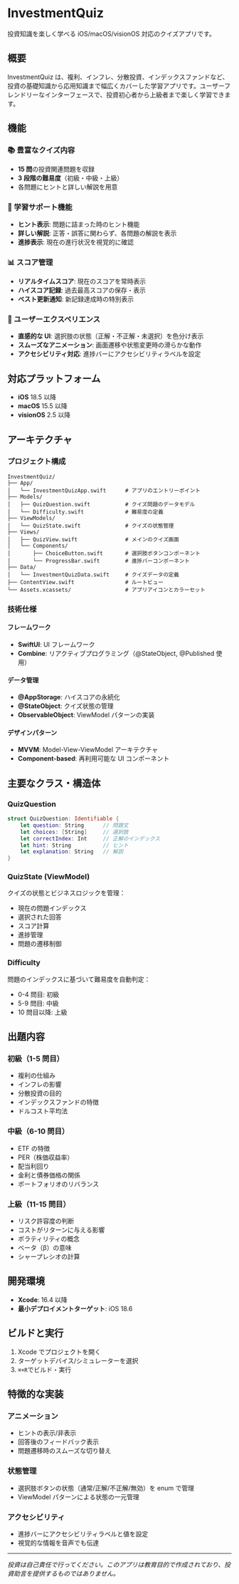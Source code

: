 # InvestmentQuiz

投資知識を楽しく学べる iOS/macOS/visionOS 対応のクイズアプリです。

## 概要

InvestmentQuiz は、複利、インフレ、分散投資、インデックスファンドなど、投資の基礎知識から応用知識まで幅広くカバーした学習アプリです。ユーザーフレンドリーなインターフェースで、投資初心者から上級者まで楽しく学習できます。

## 機能

### 📚 豊富なクイズ内容

- **15 問**の投資関連問題を収録
- **3 段階の難易度**（初級・中級・上級）
- 各問題にヒントと詳しい解説を用意

### 🎯 学習サポート機能

- **ヒント表示**: 問題に詰まった時のヒント機能
- **詳しい解説**: 正答・誤答に関わらず、各問題の解説を表示
- **進捗表示**: 現在の進行状況を視覚的に確認

### 📊 スコア管理

- **リアルタイムスコア**: 現在のスコアを常時表示
- **ハイスコア記録**: 過去最高スコアの保存・表示
- **ベスト更新通知**: 新記録達成時の特別表示

### 🎨 ユーザーエクスペリエンス

- **直感的な UI**: 選択肢の状態（正解・不正解・未選択）を色分け表示
- **スムーズなアニメーション**: 画面遷移や状態変更時の滑らかな動作
- **アクセシビリティ対応**: 進捗バーにアクセシビリティラベルを設定

## 対応プラットフォーム

- **iOS** 18.5 以降
- **macOS** 15.5 以降
- **visionOS** 2.5 以降

## アーキテクチャ

### プロジェクト構成

```
InvestmentQuiz/
├── App/
│   └── InvestmentQuizApp.swift      # アプリのエントリーポイント
├── Models/
│   ├── QuizQuestion.swift           # クイズ問題のデータモデル
│   └── Difficulty.swift             # 難易度の定義
├── ViewModels/
│   └── QuizState.swift              # クイズの状態管理
├── Views/
│   ├── QuizView.swift               # メインのクイズ画面
│   └── Components/
│       ├── ChoiceButton.swift       # 選択肢ボタンコンポーネント
│       └── ProgressBar.swift        # 進捗バーコンポーネント
├── Data/
│   └── InvestmentQuizData.swift     # クイズデータの定義
├── ContentView.swift                # ルートビュー
└── Assets.xcassets/                 # アプリアイコンとカラーセット
```

### 技術仕様

#### フレームワーク

- **SwiftUI**: UI フレームワーク
- **Combine**: リアクティブプログラミング（@StateObject, @Published 使用）

#### データ管理

- **@AppStorage**: ハイスコアの永続化
- **@StateObject**: クイズ状態の管理
- **ObservableObject**: ViewModel パターンの実装

#### デザインパターン

- **MVVM**: Model-View-ViewModel アーキテクチャ
- **Component-based**: 再利用可能な UI コンポーネント

## 主要なクラス・構造体

### QuizQuestion

```swift
struct QuizQuestion: Identifiable {
    let question: String      // 問題文
    let choices: [String]     // 選択肢
    let correctIndex: Int     // 正解のインデックス
    let hint: String          // ヒント
    let explanation: String   // 解説
}
```

### QuizState (ViewModel)

クイズの状態とビジネスロジックを管理：

- 現在の問題インデックス
- 選択された回答
- スコア計算
- 進捗管理
- 問題の遷移制御

### Difficulty

問題のインデックスに基づいて難易度を自動判定：

- 0-4 問目: 初級
- 5-9 問目: 中級
- 10 問目以降: 上級

## 出題内容

### 初級（1-5 問目）

- 複利の仕組み
- インフレの影響
- 分散投資の目的
- インデックスファンドの特徴
- ドルコスト平均法

### 中級（6-10 問目）

- ETF の特徴
- PER（株価収益率）
- 配当利回り
- 金利と債券価格の関係
- ポートフォリオのリバランス

### 上級（11-15 問目）

- リスク許容度の判断
- コストがリターンに与える影響
- ボラティリティの概念
- ベータ（β）の意味
- シャープレシオの計算

## 開発環境

- **Xcode**: 16.4 以降
- **最小デプロイメントターゲット**: iOS 18.6

## ビルドと実行

1. Xcode でプロジェクトを開く
2. ターゲットデバイス/シミュレーターを選択
3. `⌘+R`でビルド・実行

## 特徴的な実装

### アニメーション

- ヒントの表示/非表示
- 回答後のフィードバック表示
- 問題遷移時のスムーズな切り替え

### 状態管理

- 選択肢ボタンの状態（通常/正解/不正解/無効）を enum で管理
- ViewModel パターンによる状態の一元管理

### アクセシビリティ

- 進捗バーにアクセシビリティラベルと値を設定
- 視覚的な情報を音声でも伝達

---

_投資は自己責任で行ってください。このアプリは教育目的で作成されており、投資助言を提供するものではありません。_
